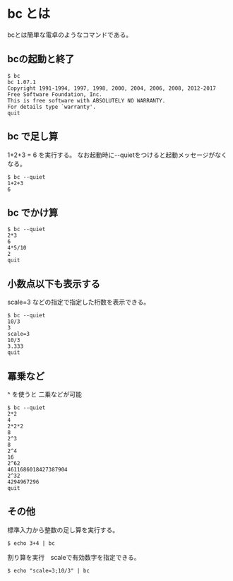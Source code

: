 # bc とは
bcとは簡単な電卓のようなコマンドである。

## bcの起動と終了

```
$ bc
bc 1.07.1
Copyright 1991-1994, 1997, 1998, 2000, 2004, 2006, 2008, 2012-2017 Free Software Foundation, Inc.
This is free software with ABSOLUTELY NO WARRANTY.
For details type `warranty'.
quit
```

## bc で足し算

1+2+3 = 6 を実行する。
なお起動時に--quietをつけると起動メッセージがなくなる。

```
$ bc --quiet
1+2+3
6
```

## bc でかけ算
```
$ bc --quiet
2*3
6
4*5/10
2
quit
```

## 小数点以下も表示する
scale=3 などの指定で指定した桁数を表示できる。

```
$ bc --quiet
10/3
3
scale=3
10/3
3.333
quit
```

## 冪乗など
^ を使うと 二乗などが可能

```
$ bc --quiet
2*2
4
2*2*2
8
2^3
8
2^4
16
2^62
4611686018427387904
2^32
4294967296
quit
```

## その他
標準入力から整数の足し算を実行する。
```
$ echo 3+4 | bc
```

割り算を実行　scaleで有効数字を指定できる。
```
$ echo "scale=3;10/3" | bc
```
